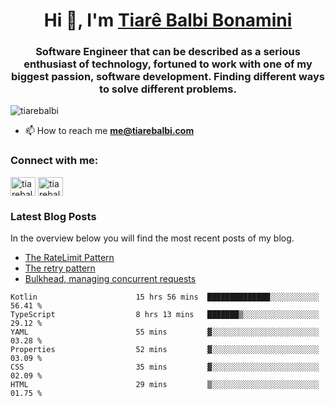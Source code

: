 

<h1 align="center">Hi 👋, I'm <a href="https://tiarebalbi.com?utm_source=github&utm_medium=profile&utm_campaign=github_profile">Tiarê Balbi Bonamini</a></h1>

<h3 align="center">Software Engineer that can be described as a serious enthusiast of technology, fortuned to work with one of my biggest passion, software development. Finding different ways to solve different problems.</h3>

<p align="left"> <img src="https://komarev.com/ghpvc/?username=tiarebalbi" alt="tiarebalbi" /> </p>

- 📫 How to reach me **me@tiarebalbi.com**

<p align="left">
<h3 align="left">Connect with me:</h3>
<a href="https://twitter.com/tiarebalbi" target="blank"><img align="center" src="https://cdn.jsdelivr.net/npm/simple-icons@3.0.1/icons/twitter.svg" alt="tiarebalbi" height="30" width="40" /></a>
<a href="https://instagram.com/tiarebalbi" target="blank"><img align="center" src="https://cdn.jsdelivr.net/npm/simple-icons@3.0.1/icons/instagram.svg" alt="tiarebalbi" height="30" width="40" /></a>
</p>

### Latest Blog Posts

In the overview below you will find the most recent posts of my blog.

* [The RateLimit Pattern](https://tiarebalbi.com/article/week-4-the-rate-limit-pattern?utm_source=github&utm_medium=profile&utm_campaign=github_profile)
* [The retry pattern](https://tiarebalbi.com/article/week-3-the-retry-pattern?utm_source=github&utm_medium=profile&utm_campaign=github_profile)
* [Bulkhead, managing concurrent requests](https://tiarebalbi.com/article/week-2-bulkhead-managing-concurrent-requests?utm_source=github&utm_medium=profile&utm_campaign=github_profile)

<!--START_SECTION:waka-->

```text
Kotlin                      15 hrs 56 mins  ██████████████░░░░░░░░░░░   56.41 %
TypeScript                  8 hrs 13 mins   ███████▒░░░░░░░░░░░░░░░░░   29.12 %
YAML                        55 mins         ▓░░░░░░░░░░░░░░░░░░░░░░░░   03.28 %
Properties                  52 mins         ▓░░░░░░░░░░░░░░░░░░░░░░░░   03.09 %
CSS                         35 mins         ▓░░░░░░░░░░░░░░░░░░░░░░░░   02.09 %
HTML                        29 mins         ▒░░░░░░░░░░░░░░░░░░░░░░░░   01.75 %
```

<!--END_SECTION:waka-->
